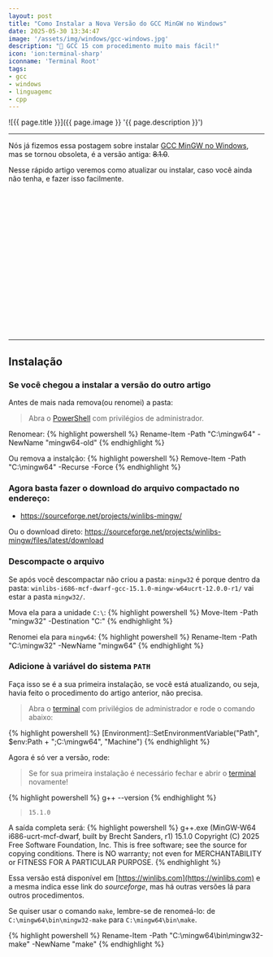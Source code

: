 ```yaml
---
layout: post
title: "Como Instalar a Nova Versão do GCC MinGW no Windows"
date: 2025-05-30 13:34:47
image: '/assets/img/windows/gcc-windows.jpg'
description: "🦬 GCC 15 com procedimento muito mais fácil!"
icon: 'ion:terminal-sharp'
iconname: 'Terminal Root'
tags:
- gcc
- windows
- linguagemc
- cpp
---
```


![{{ page.title }}]({{ page.image }} '{{ page.description }}')

---

Nós já fizemos essa postagem sobre instalar [GCC MinGW no Windows](), mas se tornou obsoleta, é a versão antiga: ~~8.1.0~~. 

Nesse rápido artigo veremos como atualizar ou instalar, caso você ainda não tenha, e fazer isso facilmente.


<!-- SQUARE - GAMES ROOT -->
<script async src="//pagead2.googlesyndication.com/pagead/js/adsbygoogle.js"></script>
<ins class="adsbygoogle"
style="display:inline-block;width:336px;height:280px"
data-ad-client="ca-pub-2838251107855362"
data-ad-slot="5351066970"></ins>
<script>
(adsbygoogle = window.adsbygoogle || []).push({});
</script>

---

## Instalação
### Se você chegou a instalar a versão do outro artigo
Antes de mais nada remova(ou renomei) a pasta:
> Abra o [PowerShell](https://terminalroot.com.br/tags#powershell) com privilégios de administrador.

Renomear:
{% highlight powershell %}
Rename-Item -Path "C:\mingw64" -NewName "mingw64-old"
{% endhighlight %}

Ou remova a instalção:
{% highlight powershell %}
Remove-Item -Path "C:\mingw64" -Recurse -Force
{% endhighlight %}

### Agora basta fazer o download do arquivo compactado no endereço:
+ <https://sourceforge.net/projects/winlibs-mingw/>

Ou o download direto:
<https://sourceforge.net/projects/winlibs-mingw/files/latest/download>

### Descompacte o arquivo
Se após você descompactar não criou a pasta: `mingw32` é porque dentro da pasta: `winlibs-i686-mcf-dwarf-gcc-15.1.0-mingw-w64ucrt-12.0.0-r1/` vai estar a pasta `mingw32/`.

Mova ela para a unidade `C:\`:
{% highlight powershell %}
Move-Item -Path "mingw32" -Destination "C:\"
{% endhighlight %}

Renomei ela para `mingw64`:
{% highlight powershell %}
Rename-Item -Path "C:\mingw32" -NewName "mingw64"
{% endhighlight %}

### Adicione à variável do sistema `PATH`
Faça isso se é a sua primeira instalação, se você está atualizando, ou seja, havia feito o procedimento do artigo anterior, não precisa.

> Abra o [terminal](https://terminalroot.com.br/2025/05/personalize-seu-powershell-like-a-pro.html) com privilégios de administrador e rode o comando abaixo:

{% highlight powershell %}
[Environment]::SetEnvironmentVariable("Path", $env:Path + ";C:\mingw64", "Machine")
{% endhighlight %}

Agora é só ver a versão, rode:
> Se for sua primeira instalação é necessário fechar e abrir o [terminal](https://terminalroot.com.br/2025/05/personalize-seu-powershell-like-a-pro.html) novamente!

{% highlight powershell %}
g++ --version
{% endhighlight %}
> `15.1.0`

A saída completa será:
{% highlight powershell %}
g++.exe (MinGW-W64 i686-ucrt-mcf-dwarf, built by Brecht Sanders, r1) 15.1.0
Copyright (C) 2025 Free Software Foundation, Inc.
This is free software; see the source for copying conditions.  There is NO
warranty; not even for MERCHANTABILITY or FITNESS FOR A PARTICULAR PURPOSE.
{% endhighlight %}

Essa versão está disponível em [https://winlibs.com](https://winlibs.com) e a mesma indica esse link do *sourceforge*, mas há outras versões lá para outros procedimentos.

Se quiser usar o comando `make`, lembre-se de renomeá-lo: de `C:\mingw64\bin\mingw32-make` para `C:\mingw64\bin\make`.

{% highlight powershell %}
Rename-Item -Path "C:\mingw64\bin\mingw32-make" -NewName "make"
{% endhighlight %}

